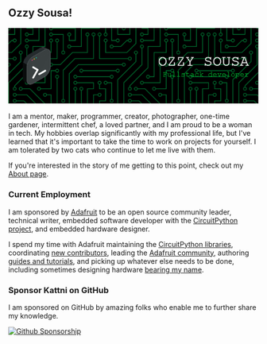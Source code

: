 ## Ozzy Sousa!

![Kattni's GitHub Profile Header Image](https://github.com/ozzysousa/ozzysousa/blob/main/assets/github-header-image%20(1).png?raw=true)

I am a mentor, maker, programmer, creator, photographer, one-time gardener, intermittent chef, a loved partner, and I am proud to be a woman in tech. My hobbies overlap significantly with my professional life, but I've learned that it's important to take the time to work on projects for yourself. I am tolerated by two cats who continue to let me live with them.

If you're interested in the story of me getting to this point, check out my [About page](https://kattni.com/about).

### Current Employment

I am sponsored by [Adafruit](https://adafruit.com) to be an open source community leader, technical writer, embedded software developer with the [CircuitPython project](https://circuitpython.org), and embedded hardware designer.

I spend my time with Adafruit maintaining the [CircuitPython libraries](https://circuitpython.org/libraries), coordinating [new contributors](https://circuitpython.org/contributing), leading the [Adafruit community](https://adafru.it/discord), authoring [guides and tutorials](https://learn.adafruit.com/users/ozzysousa), and picking up whatever else needs to be done, including sometimes designing hardware [bearing my name](https://cdn-shop.adafruit.com/970x728/5378-01.jpg).

### Sponsor Kattni on GitHub

I am sponsored on GitHub by amazing folks who enable me to further share my knowledge.

[![Github Sponsorship](assets/GitHub_Sponsorship_button.png)](https://github.com/sponsors/ozzysousa)






<!--
![Metrics](https://metrics.lecoq.io/kattni?template=classic&notable=1&languages=1&achievements=1&base.indepth=false&base.hireable=false&languages.limit=8&languages.threshold=0%25&languages.other=false&languages.colors=github&languages.sections=most-used&languages.indepth=false&languages.analysis.timeout=15&languages.categories=markup%2C%20programming&languages.recent.categories=markup%2C%20programming&languages.recent.load=300&languages.recent.days=14&achievements.threshold=C&achievements.secrets=true&achievements.display=detailed&achievements.limit=0&notable.from=organization&notable.repositories=false&notable.indepth=false&notable.types=commit&config.timezone=America%2FDetroit)

[![trophy](https://github-profile-trophy.vercel.app/?username=ryo-ma&theme=onedark)](https://github.com/ryo-ma/github-profile-trophy)
-->
